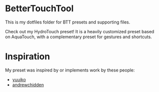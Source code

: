 BetterTouchTool
===============

This is my dotfiles folder for BTT presets and supporting files.

Check out my HydroTouch preset! It is a heavily customized preset based on AquaTouch, with a complementary preset for gestures and shortcuts.

Inspiration
===========

My preset was inspired by or implements work by these people:

- [yuuiko](https://community.folivora.ai/t/v3-5-0-aquatouch-supports-40-apps-and-websites-and-the-native-touchbar/1704)
- [andrewchidden](https://community.folivora.ai/t/a-standard-set-of-responsive-energy-efficient-widgets-volume-brightness-calendar-timer-world-clock-git/3083)
